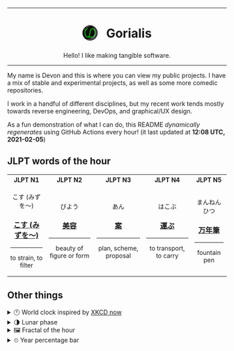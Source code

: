 ***

<h1 align="center">
<sub>
    <img src="readme/resources/avatar.png" height="36">
</sub>
&nbsp;
Gorialis
</h1>
<p align="center">
Hello! I like making tangible software.
</p>

***

My name is Devon and this is where you can view my public projects. I have a mix of stable and experimental projects, as well as some more comedic repositories.

I work in a handful of different disciplines, but my recent work tends mostly towards reverse engineering, DevOps, and graphical/UX design.

As a fun demonstration of what I can do, this README *dynamically regenerates* using GitHub Actions every hour! (it last updated at **12:08 UTC, 2021-02-05**)

<h2>JLPT words of the hour</h2>
<table>
    <tr>
        <th>JLPT N1</th>
        <th>JLPT N2</th>
        <th>JLPT N3</th>
        <th>JLPT N4</th>
        <th>JLPT N5</th>
    </tr>
    <tr>
        <td>
            <p align="center">こす (みずを～)</p>
            <h3 align="center"><b><a href="https://jisho.org/search/%E3%81%93%E3%81%99%20%28%E3%81%BF%E3%81%9A%E3%82%92%EF%BD%9E%29">こす (みずを～)</a></b></h3>
            <hr>
            <p align="center">to strain,<wbr> to filter</p>
        </td>
        <td>
            <p align="center">びよう</p>
            <h3 align="center"><b><a href="https://jisho.org/search/%E7%BE%8E%E5%AE%B9">美容</a></b></h3>
            <hr>
            <p align="center">beauty of figure or form</p>
        </td>
        <td>
            <p align="center">あん</p>
            <h3 align="center"><b><a href="https://jisho.org/search/%E6%A1%88">案</a></b></h3>
            <hr>
            <p align="center">plan,<wbr> scheme,<wbr> proposal</p>
        </td>
        <td>
            <p align="center">はこぶ</p>
            <h3 align="center"><b><a href="https://jisho.org/search/%E9%81%8B%E3%81%B6">運ぶ</a></b></h3>
            <hr>
            <p align="center">to transport,<wbr> to carry</p>
        </td>
        <td>
            <p align="center">まんねんひつ</p>
            <h3 align="center"><b><a href="https://jisho.org/search/%E4%B8%87%E5%B9%B4%E7%AD%86">万年筆</a></b></h3>
            <hr>
            <p align="center">fountain pen</p>
        </td>
    </tr>
</table>

<h2>Other things</h2>
<details>
<summary>🕛  World clock inspired by <a href="https://xkcd.com/now">XKCD now</a></summary>

> <img src="generated/now.png" width="512">

</details>
<details>
<summary>🌗 Lunar phase</summary>

The moon is approximately 80.93% through its phase (Last Quarter).

</details>
<details>
<summary>&#x1f5bc; Fractal of the hour</summary>

> <img src="generated/fractal.png" width="512">

</details>
<details>
<summary>&#x23f2; Year percentage bar</summary>
<pre><code>2021 [█▁▁▁▁▁▁▁▁▁▁▁▁▁▁▁▁▁▁▁] 9.73%</code></pre>
</details>
